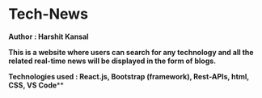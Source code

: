 # Tech-News

**Author : Harshit Kansal**

**This is a website where users can search for any technology and all the related real-time news will be displayed in the form of blogs.**

**Technologies used : React.js, Bootstrap (framework), Rest-APIs, html, CSS, VS Code****
